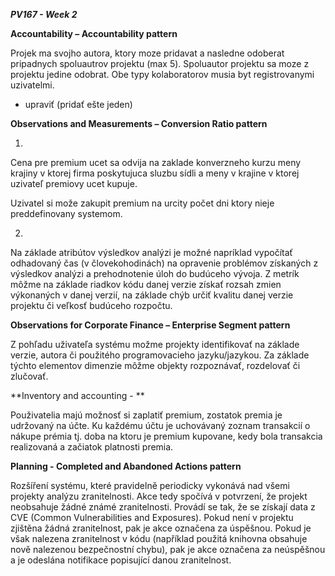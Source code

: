 ***PV167 - Week 2***

**Accountability – Accountability pattern**

Projek ma svojho autora, ktory moze pridavat a nasledne odoberat pripadnych spoluautrov projektu (max 5). Spoluautor projektu sa moze z projektu jedine odobrat. Obe typy kolaboratorov musia byt registrovanymi uzivatelmi.

- upraviť (pridať ešte jeden)



**Observations and Measurements – Conversion Ratio pattern**

1.
  Cena pre premium ucet sa odvija na zaklade konverzneho kurzu meny krajiny v ktorej firma poskytujuca sluzbu sídli a meny v krajine v ktorej uzivateľ premiovy ucet kupuje.

  Uzivatel si može zakupit premium na urcity počet dni ktory nieje preddefinovany systemom.

2. 
  Na základe atribútov výsledkov analýzi je možné napríklad vypočítať odhadovaný čas (v človekohodinách) na opravenie problémov získaných z výsledkov analýzi a prehodnotenie úloh do budúceho vývoja. Z metrík môžme na základe riadkov kódu danej verzie získať rozsah zmien výkonaných v danej verzií, na základe chýb určiť kvalitu danej verzie projektu či veľkosť budúceho rozpočtu.
  

**Observations for Corporate Finance – Enterprise Segment pattern**

Z pohľadu uživateľa systému možme projekty identifikovať na základe verzie, autora či použitého programovacieho jazyku/jazykou. Za základe týchto elementov dimenzie môžme objekty rozpoznávať, rozdelovať či zlučovať.


**Inventory and accounting - **


Použivatelia majú možnosť si zaplatiť premium, zostatok premia je udržovaný na účte. Ku každému účtu je uchovávaný zoznam transakcií o nákupe prémia tj. doba na ktoru je premium kupovane, kedy bola transakcia realizovaná a začiatok platnosti premia.


**Planning - Completed and Abandoned Actions pattern**  


Rozšíření systému, které pravidelně periodicky vykonává nad všemi projekty analýzu zranitelnosti. Akce tedy spočívá v potvrzení, že projekt neobsahuje žádné známé zranitelnosti. Provádí se tak, že se získají data z CVE (Common Vulnerabilities and Exposures). Pokud není v projektu zjištěna žádná zranitelnost, pak je akce označena za úspěšnou. Pokud je však nalezena zranitelnost v kódu (například použitá knihovna obsahuje nově nalezenou bezpečnostní chybu), pak je akce označena za neúspěšnou a je odeslána notifikace popisující danou zranitelnost.
